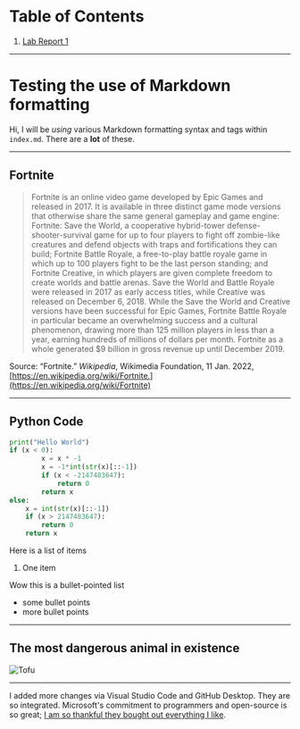 # Table of Contents

1. [Lab Report 1](lab-report-1-week-2.html)

---

# Testing the use of Markdown formatting

Hi, I will be *using* various Markdown formatting syntax and tags within `index.md`. There are a **lot** of these.

---

## Fortnite

> Fortnite is an online video game developed by Epic Games and released in 2017. It is available in three distinct game mode versions that otherwise share the same general gameplay and game engine: Fortnite: Save the World, a cooperative hybrid-tower defense-shooter-survival game for up to four players to fight off zombie-like creatures and defend objects with traps and fortifications they can build; Fortnite Battle Royale, a free-to-play battle royale game in which up to 100 players fight to be the last person standing; and Fortnite Creative, in which players are given complete freedom to create worlds and battle arenas. Save the World and Battle Royale were released in 2017 as early access titles, while Creative was released on December 6, 2018. While the Save the World and Creative versions have been successful for Epic Games, Fortnite Battle Royale in particular became an overwhelming success and a cultural phenomenon, drawing more than 125 million players in less than a year, earning hundreds of millions of dollars per month. Fortnite as a whole generated $9 billion in gross revenue up until December 2019.

Source: “Fortnite.” *Wikipedia*, Wikimedia Foundation, 11 Jan. 2022, [https://en.wikipedia.org/wiki/Fortnite.](https://en.wikipedia.org/wiki/Fortnite)

---

## Python Code
```python
print("Hello World")
if (x < 0):
        x = x * -1
        x = -1*int(str(x)[::-1])
        if (x < -2147483647):
            return 0
        return x
else:
    x = int(str(x)[::-1])
    if (x > 2147483647):
        return 0
    return x
```

Here is a list of items
1. One item

Wow this is a bullet-pointed list
* some bullet points
* more bullet points

---

## The most dangerous animal in existence
![Tofu](https://media.discordapp.net/attachments/770698556310552606/925980752355672124/10E79B61-D187-418D-B997-6410E6B486B6.jpg?width=499&height=666)	

---

I added more changes via Visual Studio Code and GitHub Desktop. They are so integrated. Microsoft's commitment to programmers and open-source is so great; [I am so thankful they bought out everything I like](https://en.wikipedia.org/wiki/Embrace,_extend,_and_extinguish).